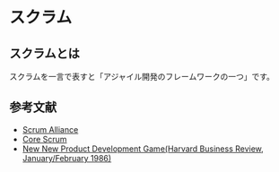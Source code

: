 # スクラム

## スクラムとは

スクラムを一言で表すと「アジャイル開発のフレームワークの一つ」です。

## 参考文献
 * [Scrum Alliance](https://www.scrumalliance.org/about-scrum/overview)
 * [Core Scrum](https://www.scrumalliance.org/ScrumRedesignDEVSite/media/ScrumAllianceMedia/Files%20and%20PDFs/Learn%20About%20Scrum/Core-Scrum.pdf)
 * [New New Product Development Game(Harvard Business Review, January/February 1986)](https://hbr.org/1986/01/the-new-new-product-development-game)
